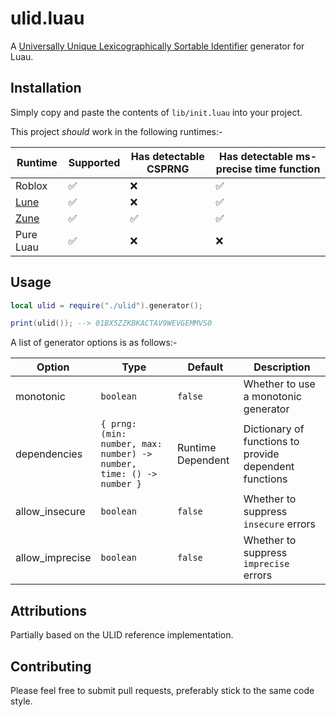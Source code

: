 # ulid.luau

A [Universally Unique Lexicographically Sortable Identifier](https://github.com/ulid/spec) generator for Luau.

## Installation

Simply copy and paste the contents of `lib/init.luau` into your project.

This project *should* work in the following runtimes:-

|Runtime|Supported|Has detectable CSPRNG|Has detectable ms-precise time function|
|-|-|-|-|
|Roblox|✅|❌|✅|
|[Lune](https://github.com/lune-org/lune)|✅|❌|✅|
|[Zune](https://github.com/Scythe-Technology/Zune)|✅|✅|✅|
|Pure Luau|✅|❌|❌|

## Usage

```lua
local ulid = require("./ulid").generator();

print(ulid()); --> 01BX5ZZKBKACTAV9WEVGEMMVS0
```

A list of generator options is as follows:-

|Option|Type|Default|Description|
|-|-|-|-|
|monotonic|`boolean`|`false`|Whether to use a monotonic generator|
|dependencies|`{ prng: (min: number, max: number) -> number, time: () -> number }`|Runtime Dependent|Dictionary of functions to provide dependent functions|
|allow_insecure|`boolean`|`false`|Whether to suppress `insecure` errors|
|allow_imprecise|`boolean`|`false`|Whether to suppress `imprecise` errors|

## Attributions

Partially based on the ULID reference implementation.

## Contributing

Please feel free to submit pull requests, preferably stick to the same code style.
